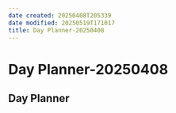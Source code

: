 ```yaml
---
date created: 20250408T205339
date modified: 20250519T171017
title: Day Planner-20250408
---
```


# Day Planner-20250408

## Day Planner
